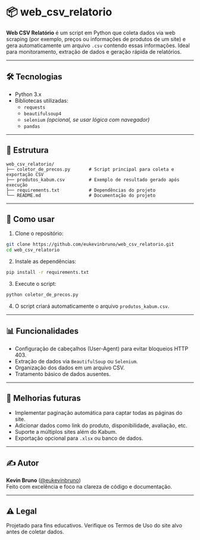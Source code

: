 # 📦 web_csv_relatorio

**Web CSV Relatório** é um script em Python que coleta dados via web scraping (por exemplo, preços ou informações de produtos de um site) e gera automaticamente um arquivo `.csv` contendo essas informações. Ideal para monitoramento, extração de dados e geração rápida de relatórios.

---

## 🛠️ Tecnologias

- Python 3.x  
- Bibliotecas utilizadas:
  - `requests`
  - `beautifulsoup4`
  - `selenium` *(opcional, se usar lógica com navegador)*
  - `pandas`

---

## 📁 Estrutura

```
web_csv_relatorio/
├── coletor_de_precos.py       # Script principal para coleta e exportação CSV
├── produtos_kabum.csv         # Exemplo de resultado gerado após execução
├── requirements.txt           # Dependências do projeto
└── README.md                  # Documentação do projeto
```

---

## 🚀 Como usar

1. Clone o repositório:

```bash
git clone https://github.com/eukevinbruno/web_csv_relatorio.git
cd web_csv_relatorio
```

2. Instale as dependências:

```bash
pip install -r requirements.txt
```

3. Execute o script:

```bash
python coletor_de_precos.py
```

4. O script criará automaticamente o arquivo `produtos_kabum.csv`.

---

## 📊 Funcionalidades

- Configuração de cabeçalhos (User-Agent) para evitar bloqueios HTTP 403.
- Extração de dados via `BeautifulSoup` ou `Selenium`.
- Organização dos dados em um arquivo CSV.
- Tratamento básico de dados ausentes.

---

## 🔄 Melhorias futuras

- Implementar paginação automática para captar todas as páginas do site.
- Adicionar dados como link do produto, disponibilidade, avaliação, etc.
- Suporte a múltiplos sites além do Kabum.
- Exportação opcional para `.xlsx` ou banco de dados.

---

## ✍️ Autor

**Kevin Bruno** ([@eukevinbruno](https://github.com/eukevinbruno))  
Feito com excelência e foco na clareza de código e documentação.

---

## ⚠️ Legal

Projetado para fins educativos. Verifique os Termos de Uso do site alvo antes de coletar dados.
